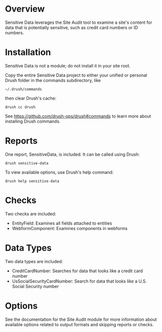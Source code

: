# Overview

Sensitive Data leverages the Site Audit tool to examine a site's content for
data that is potentially sensitive, such as credit card numbers or ID numbers.

# Installation

Sensitive Data is not a module; do not install it in your site root.

Copy the entire Sensitive Data project to either your unified or personal
Drush folder in the commands subdirectory, like

```
~/.drush/commands
```

then clear Drush's cache:

```
drush cc drush
```

See https://github.com/drush-ops/drush#commands to learn more about
installing Drush commands.

# Reports

One report, SensitiveData, is included. It can be called using Drush:

```
drush sensitive-data
```

To view available options, use Drush's help command:

```
drush help sensitive-data
```

# Checks

Two checks are included:

- EntityField: Examines all fields attached to entities
- WebformComponent: Examines components in webforms

# Data Types

Two data types are included:

- CreditCardNumber: Searches for data that looks like a credit card number
- UsSocialSecurityCardNumber: Search for data that looks like a U.S. Social
  Security number

# Options

See the documentation for the Site Audit module for more information about
available options related to output formats and skipping reports or checks.
